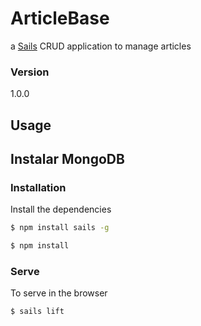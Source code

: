 # ArticleBase

a [Sails](http://sailsjs.org) CRUD application to manage articles

### Version
1.0.0

## Usage

## Instalar MongoDB

### Installation

Install the dependencies

```sh
$ npm install sails -g
```

```sh
$ npm install
```

### Serve
To serve in the browser

```sh
$ sails lift
```
